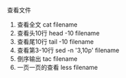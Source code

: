 查看文件
1. 查看全文 cat filename
2. 查看头10行  head -10 filename
3. 查看尾10行  tail -10 filename
4. 查看第3-10行 sed -n '3,10p' filename
5. 倒序输出 tac filename
6. 一页一页的查看 less filename